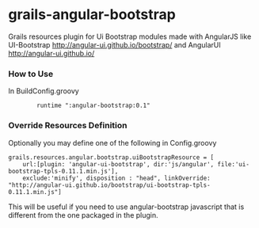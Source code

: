 grails-angular-bootstrap
========================

Grails resources plugin for Ui Bootstrap modules made with AngularJS like UI-Bootstrap http://angular-ui.github.io/bootstrap/ and AngularUI http://angular-ui.github.io/

### How to Use

In BuildConfig.groovy
```
        runtime ":angular-bootstrap:0.1"
```


### Override Resources Definition

Optionally you may define one of the following in Config.groovy
```
grails.resources.angular.bootstrap.uiBootstrapResource = [
    url:[plugin: 'angular-ui-bootstrap', dir:'js/angular', file:'ui-bootstrap-tpls-0.11.1.min.js'],
    exclude:'minify', disposition : "head", linkOverride: "http://angular-ui.github.io/bootstrap/ui-bootstrap-tpls-0.11.1.min.js"]
```

This will be useful if you need to use angular-bootstrap javascript that is different from the one packaged in the plugin.
